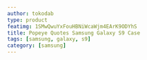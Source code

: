 ```yaml
---
author: tokodab
type: product
featimg: 1SMwQwuYxFouHBNiWcaWjm4EArK9ODYhS
title: Popeye Quotes Samsung Galaxy S9 Case
tags: [samsung, galaxy, s9]
category: [samsung]
---
```

